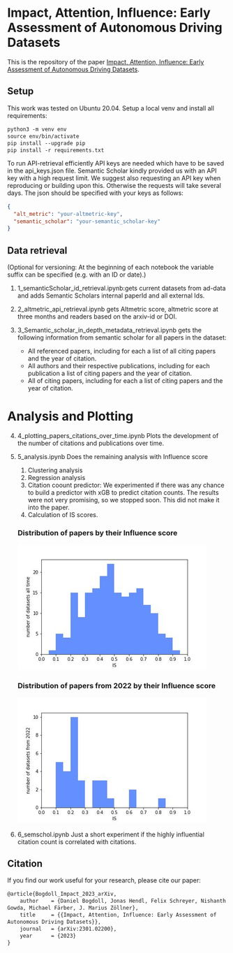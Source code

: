 # Impact, Attention, Influence: Early Assessment of Autonomous Driving Datasets

This is the repository of the paper [Impact, Attention, Influence: Early Assessment of Autonomous Driving Datasets](https://arxiv.org/abs/2301.02200).

## Setup
This work was tested on Ubuntu 20.04. Setup a local venv and install all requirements:
```
python3 -m venv env
source env/bin/activate
pip install --upgrade pip
pip install -r requirements.txt
```

To run API-retrieval efficiently API keys are needed which have to be saved in the api_keys.json file.
Semantic Scholar kindly provided us with an API key with a high request limit. We suggest also requesting an API key when reproducing or building upon this.
Otherwise the requests will take several days.
The json should be specified with your keys as follows:
```json
{
  "alt_metric": "your-altmetric-key",
  "semantic_scholar": "your-semantic_scholar-key"
}
```


## Data retrieval
(Optional for versioning: At the beginning of each notebook the variable suffix can be specified (e.g. with an ID or date).)
1. 1_semanticScholar_id_retrieval.ipynb:gets current datasets from ad-data and adds Semantic Scholars internal paperId
and all external Ids.

2. 2_altmetric_api_retrieval.ipynb gets Altmetric score, altmetric score at three months and readers based on the arxiv-id or DOI.

3. 3_Semantic_scholar_in_depth_metadata_retrieval.ipynb gets the following information from semantic scholar for all papers in the dataset:

    - All referenced papers, including for each a list of all
    citing papers and the year of citation.
    - All authors and their respective publications, including
    for each publication a list of citing papers and the year
    of citation.
    - All of citing papers, including for each a list of citing
papers and the year of citation.

# Analysis and Plotting
4. 4_plotting_papers_citations_over_time.ipynb Plots the development of the number of citations and publications over time.

5. 5_analysis.ipynb Does the remaining analysis with Influence score
   1. Clustering analysis
   2. Regression analysis
   3. Citation coount predictor: We experimented if there was any chance to build a predictor with xGB to predict citation counts. The results were not very promising, so we stopped soon. This did not make it into the paper.   
   4. Calculation of IS scores.
   
   ### Distribution of papers by their Influence score
   ![image](output/hist_all_at_influence_score.jpg)
   
   ### Distribution of papers from 2022 by their Influence score
   ![image](output/hist_2022_influence_score.jpg)
   
   
6. 6_semschol.ipynb Just a short experiment if the highly influential citation count is correlated with citations.





## Citation
If you find our work useful for your research, please cite our paper:
```
@article{Bogdoll_Impact_2023_arXiv,
    author    = {Daniel Bogdoll, Jonas Hendl, Felix Schreyer, Nishanth Gowda, Michael Färber, J. Marius Zöllner},
    title     = {{Impact, Attention, Influence: Early Assessment of Autonomous Driving Datasets}},
    journal   = {arXiv:2301.02200},
    year      = {2023}
}
```
